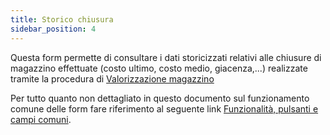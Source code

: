 ```yaml
---
title: Storico chiusura
sidebar_position: 4
---
```


Questa form permette di consultare i dati storicizzati relativi alle chiusure di magazzino effettuate (costo ultimo, costo medio, giacenza,...) realizzate tramite la procedura di [Valorizzazione magazzino](/docs/logistics/physical-inventory/warehouse-valorization)

Per tutto quanto non dettagliato in questo documento sul funzionamento comune delle form fare riferimento al seguente link [Funzionalità, pulsanti e campi comuni](/docs/guide/common).